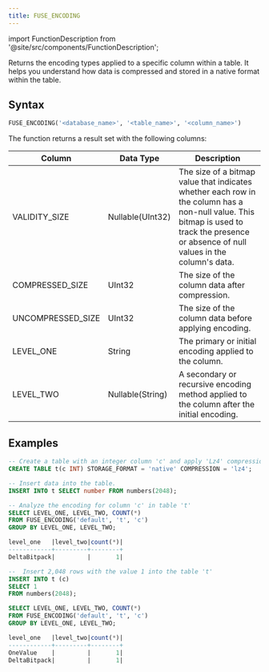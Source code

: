 ```yaml
---
title: FUSE_ENCODING
---
```

import FunctionDescription from '@site/src/components/FunctionDescription';

<FunctionDescription description="Introduced or updated: v1.2.162"/>

Returns the encoding types applied to a specific column within a table. It helps you understand how data is compressed and stored in a native format within the table.

## Syntax

```sql
FUSE_ENCODING('<database_name>', '<table_name>', '<column_name>')
```

The function returns a result set with the following columns:

| Column            | Data Type        | Description                                                                                                                                                                              |
|-------------------|------------------|------------------------------------------------------------------------------------------------------------------------------------------------------------------------------------------|
| VALIDITY_SIZE     | Nullable(UInt32) | The size of a bitmap value that indicates whether each row in the column has a non-null value. This bitmap is used to track the presence or absence of null values in the column's data. |
| COMPRESSED_SIZE   | UInt32           | The size of the column data after compression.                                                                                                                                           |
| UNCOMPRESSED_SIZE | UInt32           | The size of the column data before applying encoding.                                                                                                                                    |
| LEVEL_ONE         | String           | The primary or initial encoding applied to the column.                                                                                                                                   |
| LEVEL_TWO         | Nullable(String) | A secondary or recursive encoding method applied to the column after the initial encoding.                                                                                               |

## Examples

```sql
-- Create a table with an integer column 'c' and apply 'Lz4' compression
CREATE TABLE t(c INT) STORAGE_FORMAT = 'native' COMPRESSION = 'lz4';

-- Insert data into the table.
INSERT INTO t SELECT number FROM numbers(2048);

-- Analyze the encoding for column 'c' in table 't'
SELECT LEVEL_ONE, LEVEL_TWO, COUNT(*) 
FROM FUSE_ENCODING('default', 't', 'c') 
GROUP BY LEVEL_ONE, LEVEL_TWO;

level_one   |level_two|count(*)|
------------+---------+--------+
DeltaBitpack|         |       1|

--  Insert 2,048 rows with the value 1 into the table 't'
INSERT INTO t (c)
SELECT 1
FROM numbers(2048);

SELECT LEVEL_ONE, LEVEL_TWO, COUNT(*) 
FROM FUSE_ENCODING('default', 't', 'c') 
GROUP BY LEVEL_ONE, LEVEL_TWO;

level_one   |level_two|count(*)|
------------+---------+--------+
OneValue    |         |       1|
DeltaBitpack|         |       1|
```